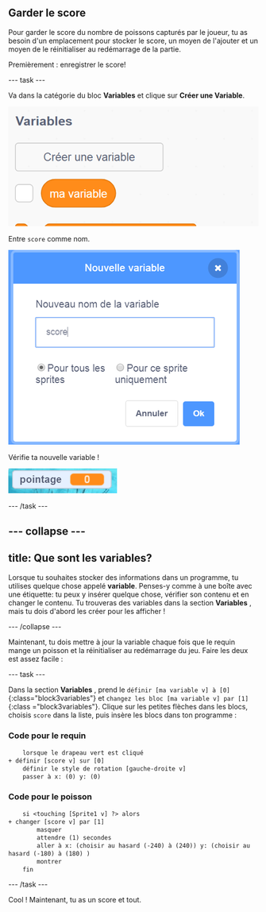 ## Garder le score

Pour garder le score du nombre de poissons capturés par le joueur, tu as besoin d'un emplacement pour stocker le score, un moyen de l'ajouter et un moyen de le réinitialiser au redémarrage de la partie.

Premièrement : enregistrer le score!

\--- task \---

Va dans la catégorie du bloc **Variables** et clique sur **Créer une Variable**.

![](images/catch5.png)

Entre `score` comme nom.

![](images/catch6.png)

Vérifie ta nouvelle variable !

![La variable Score est affichée sur la scène](images/scoreVariableStage.png)

\--- /task \---

## \--- collapse \---

## title: Que sont les variables?

Lorsque tu souhaites stocker des informations dans un programme, tu utilises quelque chose appelé **variable**. Penses-y comme à une boîte avec une étiquette: tu peux y insérer quelque chose, vérifier son contenu et en changer le contenu. Tu trouveras des variables dans la section **Variables** , mais tu dois d'abord les créer pour les afficher !

\--- /collapse \---

Maintenant, tu dois mettre à jour la variable chaque fois que le requin mange un poisson et la réinitialiser au redémarrage du jeu. Faire les deux est assez facile :

\--- task \---

Dans la section **Variables** , prend le `définir [ma variable v] à [0]`{:class="block3variables"} et `changez les bloc [ma variable v] par [1]`{:class ="block3variables"}. Clique sur les petites flèches dans les blocs, choisis `score` dans la liste, puis insère les blocs dans ton programme :

### Code pour le requin

```blocks3
    lorsque le drapeau vert est cliqué 
+ définir [score v] sur [0]
    définir le style de rotation [gauche-droite v]
    passer à x: (0) y: (0)
```

### Code pour le poisson

```blocks3
    si <touching [Sprite1 v] ?> alors
+ changer [score v] par [1]
        masquer
        attendre (1) secondes
        aller à x: (choisir au hasard (-240) à (240)) y: (choisir au hasard (-180) à (180) )
        montrer
    fin
```

\--- /task \---

Cool ! Maintenant, tu as un score et tout.